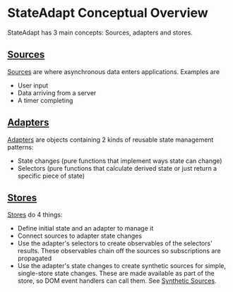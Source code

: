 # StateAdapt Conceptual Overview

StateAdapt has 3 main concepts: Sources, adapters and stores.

## [Sources](/concepts/sources)

[Sources](/concepts/sources) are where asynchronous data enters applications. Examples are

- User input
- Data arriving from a server
- A timer completing

## [Adapters](/concepts/adapters)

[Adapters](/concepts/adapters) are objects containing 2 kinds of reusable state management patterns:

- State changes (pure functions that implement ways state can change)
- Selectors (pure functions that calculate derived state or just return a specific piece of state)

## [Stores](/concepts/stores)

[Stores](/concepts/stores) do 4 things:

- Define initial state and an adapter to manage it
- Connect sources to adapter state changes
- Use the adapter's selectors to create observables of the selectors' results. These observables chain off the sources so subscriptions are propagated
- Use the adapter's state changes to create synthetic sources for simple, single-store state changes. These are made available as part of the store, so DOM event handlers can call them. See [Synthetic Sources](/concepts/sources#synthetic-sources).
